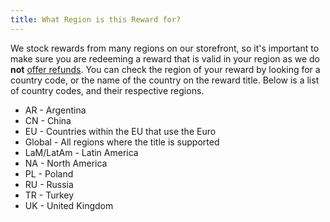 ```yaml
---
title: What Region is this Reward for?
---
```


We stock rewards from many regions on our storefront, so it's important to make sure you are redeeming a reward that is
valid in your region as we do **not** [offer refunds](/docs/rewards/rewards-support/i-want-a-refund). You can check the
region of your reward by looking for a country code, or the name of the country on the reward title. Below is a list of
country codes, and their respective regions.

- AR - Argentina
- CN - China
- EU - Countries within the EU that use the Euro
- Global - All regions where the title is supported
- LaM/LatAm - Latin America
- NA - North America
- PL - Poland
- RU - Russia
- TR - Turkey
- UK - United Kingdom
